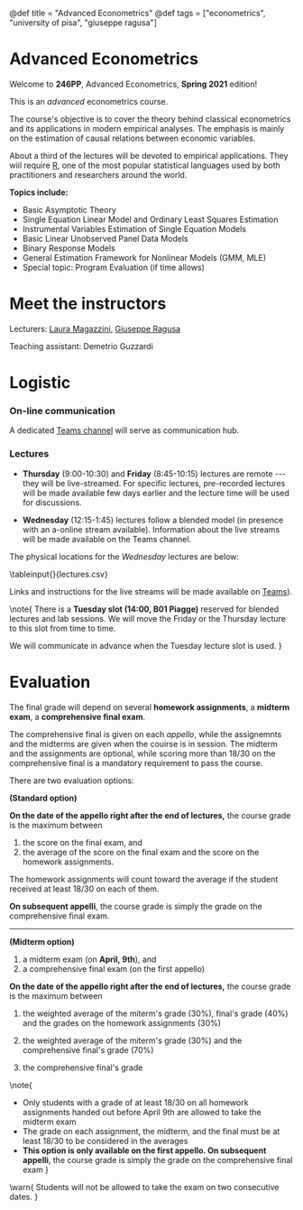 @def title = "Advanced Econometrics"
@def tags = ["econometrics", "university of pisa", "giuseppe ragusa"]

# Advanced Econometrics

Welcome to **246PP**, Advanced Econometrics, **Spring 2021** edition!

This is an _advanced_ econometrics course. 

The course's objective is to cover the theory behind classical econometrics and its applications in modern empirical analyses. The emphasis is mainly on the estimation of causal relations between economic variables. 

About a third of the lectures will be devoted to empirical applications. They wiil require [R](https://cran.r-project.org),  one of the most popular statistical languages used by both practitioners and researchers around the world. 


**Topics include:**

 - Basic Asymptotic Theory
 - Single Equation Linear Model and Ordinary Least Squares Estimation
 - Instrumental Variables Estimation of Single Equation Models
 - Basic Linear Unobserved Panel Data Models
 - Binary Response Models
 - General Estimation Framework for Nonlinear Models (GMM, MLE)
 - Special topic: Program Evaluation (if time allows)

# Meet the instructors

Lecturers: [Laura Magazzini](https://sites.google.com/site/magazzinilaura/home), [Giuseppe Ragusa](https://gragusa.org)

Teaching assistant: Demetrio Guzzardi 

# Logistic

### On-line communication

A dedicated [Teams channel](https://teams.microsoft.com/l/team/19%3a3b04a0e7a517448aa84b1525fe986553%40thread.tacv2/conversations?groupId=3734028b-c82f-4a44-90d0-e5d52f8df440&tenantId=c7456b31-a220-47f5-be52-473828670aa1) will serve as communication hub. 


### Lectures 

- **Thursday** (9:00-10:30) and **Friday** (8:45-10:15) lectures are remote --- they will be live-streamed. For specific lectures, pre-recorded lectures will be made available few days earlier and the lecture time will be used for discussions.

- **Wednesday** (12:15-1:45) lectures follow a blended model (in presence with an a-online stream available). Information about the live streams will be made available on the Teams channel. 

The physical locations for the _Wednesday_ lectures are below:

\tableinput{}{lectures.csv}

Links and instructions for the live streams will be made available on [Teams](https://teams.microsoft.com/l/team/19%3a3b04a0e7a517448aa84b1525fe986553%40thread.tacv2/conversations?groupId=3734028b-c82f-4a44-90d0-e5d52f8df440&tenantId=c7456b31-a220-47f5-be52-473828670aa1)).


\note{
There is a **Tuesday slot (14:00, B01 Piagge)** reserved for blended lectures and lab sessions. We will move the Friday or the Thursday lecture to this slot from time to time. 

We will communicate in advance when the Tuesday lecture slot is used.
}

# Evaluation

The final grade will depend on several **homework assignments**, a **midterm exam**, a **comprehensive final exam**.
 
The comprehensive final is given on each _appello_, while the assignemnts and the midterms are given when the couirse is in session. The midterm and the assignments are optional, while scoring more than 18/30 on the comprehensive final is a mandatory requirement to pass the course. 

There are two evaluation options:

**(Standard option)**

**On the date of the appello right after the end of lectures,** the course grade is the maximum between 

1. the score on the final exam, and 
2. the average of the score on the final exam and the score on the homework assignments. 

The homework assignments will count toward the average if the student received at least 18/30 on each of them.

**On subsequent appelli**, the course grade is simply the grade on the comprehensive final exam.

---

**(Midterm option)**

1. a midterm exam (on **April, 9th**), and 
2. a comprehensive final exam (on the first appello) 

**On the date of the appello right after the end of lectures,** the course grade is the maximum between

1. the weighted average of the miterm's grade (30%), final's grade (40%) and the grades on the homework assignments (30%)

2. the weighted average of the miterm's grade (30%) and the comprehensive final's grade (70%) 

3. the comprehensive final's grade


\note{
- Only students with a grade of at least 18/30 on all homework assignments handed out before April 9th are allowed to take the midterm exam
- The grade on each assignment, the midterm, and the final must be at least 18/30 to be considered in the averages
- **This option is only available on the first appello.  On subsequent appelli**, the course grade is simply the grade on the comprehensive final exam
}

\warn{
Students will not be allowed to take the exam on two consecutive dates.
}
